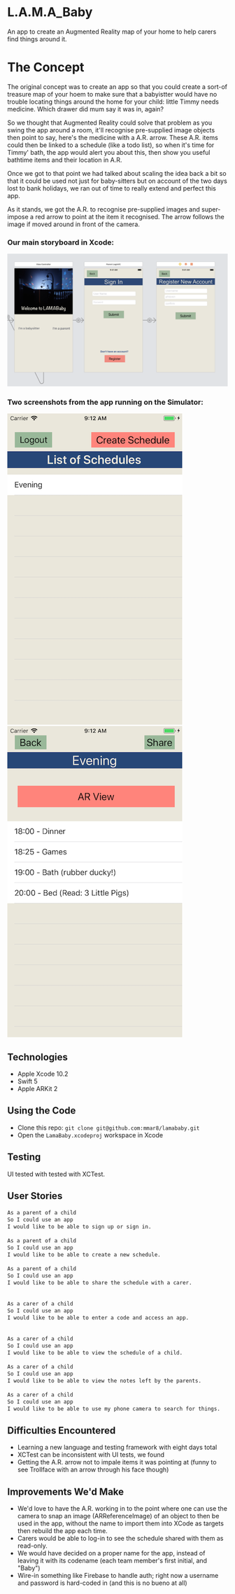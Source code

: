 # L.A.M.A_Baby
An app to create an Augmented Reality map of your home to help carers find things around it. 

# The Concept
The original concept was to create an app so that you could create a sort-of treasure map of your hoem to make sure that a babyistter would have no trouble locating things around the home for your child: little Timmy needs medicine. Which drawer did mum say it was in, again?

So we thought that Augmented Reality could solve that problem as you swing the app around a room, it'll recognise pre-supplied image objects then point to say, here's the medicine with a A.R. arrow. These A.R. items could then be linked to a schedule (like a todo list), so when it's time for Timmy' bath, the app would alert you about this, then show you useful bathtime items and their location in A.R.

Once we got to that point we had talked about scaling the idea back a bit so that it could be used not just for baby-sitters but on account of the two days lost to bank holidays, we ran out of time to really extend and perfect this app.

As it stands, we got the A.R. to recognise pre-supplied images and super-impose a red arrow to point at the item it recognised. The arrow follows the image if moved around in front of the camera.

### Our main storyboard in Xcode:

![our main storyboard](screenshots/storyboard.png)

### Two screenshots from the app running on the Simulator:

![a list of schedules](screenshots/list-of-schedules.png)
![evening schedule](screenshots/evening-schedule.png)

## Technologies
- Apple Xcode 10.2
- Swift 5
- Apple ARKit 2

## Using the Code
- Clone this repo: ```git clone git@github.com:mmar8/lamababy.git```
- Open the ```LamaBaby.xcodeproj``` workspace in Xcode

## Testing
UI tested with tested with XCTest.

## User Stories
```
As a parent of a child
So I could use an app
I would like to be able to sign up or sign in.

As a parent of a child
So I could use an app
I would like to be able to create a new schedule.

As a parent of a child
So I could use an app
I would like to be able to share the schedule with a carer.


As a carer of a child
So I could use an app
I would like to be able to enter a code and access an app.


As a carer of a child
So I could use an app
I would like to be able to view the schedule of a child.

As a carer of a child
So I could use an app
I would like to be able to view the notes left by the parents.

As a carer of a child
So I could use an app
I would like to be able to use my phone camera to search for things.
```

## Difficulties Encountered
- Learning a new language and testing framework with eight days total
- XCTest can be inconsistent with UI tests, we found
- Getting the A.R. arrow not to impale items it was pointing at (funny to see Trollface with an arrow through his face though)

## Improvements We'd Make
- We'd love to have the A.R. working in to the point where one can use the camera to snap an image (ARReferenceImage) of an object to then be used in the app, without the name to import them into XCode as targets then rebuild the app each time.
- Carers would be able to log-in to see the schedule shared with them as read-only.
- We would have decided on a proper name for the app, instead of leaving it with its codename (each team member's first initial, and "Baby")
- Wire-in something like Firebase to handle auth; right now a username and password is hard-coded in (and this is no bueno at all)